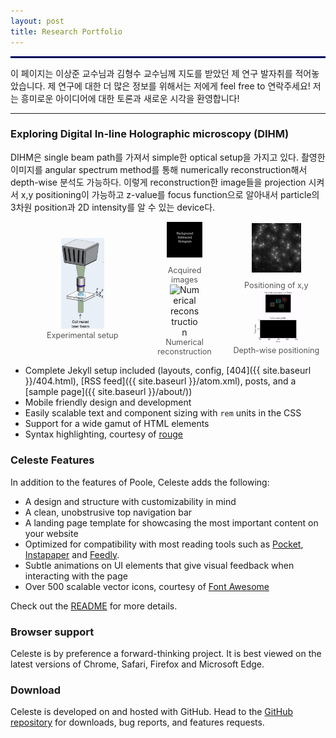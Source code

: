 ```yaml
---
layout: post
title: Research Portfolio
---
```


<hr style='border : 1.5px solid navy;'>

이 페이지는 이상준 교수님과 김형수 교수님께 지도를 받았던 제 연구 발자취를 적어놓았습니다. 제 연구에 대한 더 많은 정보를 위해서는 저에게 feel free to 연락주세요! 저는 흥미로운 아이디어에 대한 토론과 새로운 시각을 환영합니다!
<!-- Celeste is a lightweight Jekyll theme that features a minimalist, content-first design. It places your content center stage and lets your readers view them in a clutter-free environment without visual distractions. It is based on [Poole](https://github.com/poole/poole), the Jekyll butler, by [@mdo](https://github.com/mdo). -->

<hr>

### Exploring Digital In-line Holographic microscopy (DIHM)

DIHM은 single beam path를 가져서 simple한 optical setup을 가지고 있다. 촬영한 이미지를 angular spectrum method를 통해 numerically reconstruction해서 depth-wise 분석도 가능하다. 이렇게 reconstruction한 image들을
projection 시켜서 x,y positioning이 가능하고 z-value를 focus function으로 알아내서 particle의 3차원 position과 2D intensity를 알 수 있는 device다.

<div style="display: flex; align-items: center;">
  <figure style="margin: 0; text-align: center;">
    <img src="/Research/figures/DIHMsetup.jpg" alt="Experimental setup" style="max-width: 30%; height: auto;">
    <figcaption style="font-size: 0.9em; color: #555;">Experimental setup</figcaption>
  </figure>
  <div style="display: flex; flex-direction: column; margin-right:20px;">
    <figure style="margin: 0; text-align: center;">
      <img src="/Research/figures/image3.gif" alt="Acquired images" style="max-width: 60%; height: auto; margin-bottom: 10px;">
      <figcaption style="font-size: 0.9em; color: #555;">Acquired images</figcaption>
    </figure>
    <figure style="margin: 0; text-align: center;">
      <img src="/Research/figures/image5.gif" alt="Numerical reconstruction" style="max-width: 50%; height: auto;">
      <figcaption style="font-size: 0.9em; color: #555;">Numerical reconstruction</figcaption>
    </figure>
  </div>
  <div style="display: flex; flex-direction: column;">
    <figure style="margin: 0; text-align: center;">
      <img src="/Research/figures/image6.jpeg" alt="Acquired images" style="max-width: 50%; height: auto; margin-bottom: 10px;">
      <figcaption style="font-size: 0.9em; color: #555;">Positioning of x,y</figcaption>
    </figure>
    <figure style="margin: 0; text-align: center;">
      <img src="/Research/figures/image8.gif" alt="Numerical reconstruction" style="max-width: 50%; height: auto;">
      <figcaption style="font-size: 0.9em; color: #555;">Depth-wise positioning</figcaption>
    </figure>
  </div>
</div>
<!--Poole is the Jekyll Butler, serving as an upstanding and effective foundation for Jekyll themes by [@mdo](https://github.com/mdo). Poole, and all its derivatives (like Celeste) includes the following:-->

* Complete Jekyll setup included (layouts, config, [404]({{ site.baseurl }}/404.html), [RSS feed]({{ site.baseurl }}/atom.xml), posts, and a [sample page]({{ site.baseurl }}/about/))
* Mobile friendly design and development
* Easily scalable text and component sizing with `rem` units in the CSS
* Support for a wide gamut of HTML elements
* Syntax highlighting, courtesy of [rouge](https://github.com/jneen/rouge)

### Celeste Features

In addition to the features of Poole, Celeste adds the following:

* A design and structure with customizability in mind
* A clean, unobstrusive top navigation bar
* A landing page template for showcasing the most important content on your website
* Optimized for compatibility with most reading tools such as [Pocket](https://getpocket.com), [Instapaper](https://www.instapaper.com) and [Feedly](https://feedly.com/).
* Subtle animations on UI elements that give visual feedback when interacting with the page
* Over 500 scalable vector icons, courtesy of [Font Awesome](https://fontawesome.com/v4.7.0/)

<!-- Additional features to follow -->
<!-- * A blog archives page, to allow easy access to old blog entries -->
<!-- * Multiple color schemes, accessible via the `@import` directive -->

Check out the [README](https://github.com/nicoelayda/celeste#readme) for more details.

### Browser support

Celeste is by preference a forward-thinking project. It is best viewed on the latest versions of Chrome, Safari, Firefox and Microsoft Edge.

### Download

Celeste is developed on and hosted with GitHub. Head to the [GitHub repository](https://github.com/nicoelayda/celeste) for downloads, bug reports, and features requests.

